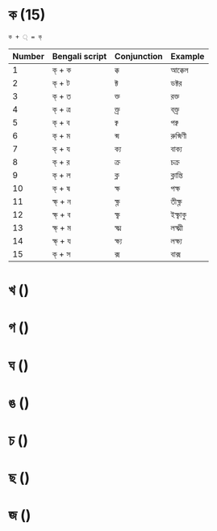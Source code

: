 ক (15)
============
```
ক + ◌্ = ক্
```

| Number | Bengali script  | Conjunction | Example   |
|--------|----------|-------------|-----------|
| 1      | ক্ + ক   | ক্ক         | আক্কেল    |
| 2      | ক্ + ট   | ক্ট         | ডক্টর     |
| 3      | ক্ + ত   | ক্ত         | রক্ত      |
| 4      | ক্ + ত্র | ক্ত্র       | বক্ত্র    |
| 5      | ক্ + ব   | ক্ব         | পক্ব      |
| 6      | ক্ + ম   | ক্ম         | রুক্মিণী  |
| 7      | ক্ + য   | ক্য         | বাক্য     |
| 8      | ক্ + র   | ক্র         | চক্র      |
| 9      | ক্ + ল   | ক্ল         | ক্লান্তি  |
| 10     | ক্ + ষ   | ক্ষ         | পক্ষ      |
| 11     | ক্ষ্ + ন | ক্ষ্ণ       | তীক্ষ্ণ   |
| 12     | ক্ষ্ + ব | ক্ষ্ব       | ইক্ষ্বাকু |
| 13     | ক্ষ্ + ম | ক্ষ্ম       | লক্ষ্মী   |
| 14     | ক্ষ্ + য | ক্ষ্য       | লক্ষ্য    |
| 15     | ক্ + স   | ক্স         | বাক্স     |


খ ()
============

গ ()
============

ঘ ()
============

ঙ ()
============

চ ()
============

ছ ()
============

জ ()
============
